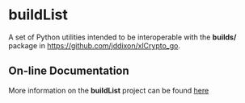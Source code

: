 buildList
=========


A set of Python utilities intended to be interoperable with the
**builds/** package in https://github.com/jddixon/xlCrypto_go.

## On-line Documentation
More information on the **buildList** project can be found 
[here](https://jddixon.github.io/buildList)
